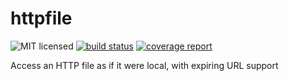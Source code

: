 # httpfile

![MIT licensed](https://img.shields.io/badge/license-MIT-blue.svg)
[![build status](https://git.itch.ovh/itchio/httpfile/badges/master/build.svg)](https://git.itch.ovh/itchio/httpfile/commits/master)
[![coverage report](https://git.itch.ovh/itchio/httpfile/badges/master/coverage.svg)](https://git.itch.ovh/itchio/httpfile/commits/master)

Access an HTTP file as if it were local, with expiring URL support
